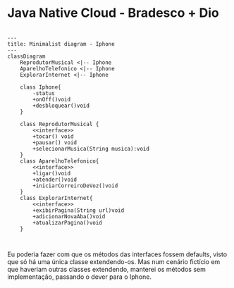 # Java Native Cloud - Bradesco + Dio

``` mermaid

---
title: Minimalist diagram - Iphone
---
classDiagram
    ReprodutorMusical <|-- Iphone
    AparelhoTelefonico <|-- Iphone
    ExplorarInternet <|-- Iphone

    class Iphone{
        -status
        +onOff()void
        +desbloquear()void
    }

    class ReprodutorMusical {
        <<interface>>
        +tocar() void
        +pausar() void
        +selecionarMusica(String musica):void
    }
    class AparelhoTelefonico{
        <<interface>>
        +ligar()void
        +atender()void
        +iniciarCorreiroDeVoz()void
    }
    class ExplorarInternet{
        <<interface>>
        +exibirPagina(String url)void
        +adicionarNovaAba()void
        +atualizarPagina()void
    }



```

Eu poderia fazer com que os métodos das interfaces fossem defaults, visto que só há uma única classe extendendo-os. Mas num cenário fictício em que haveriam outras classes extendendo, manterei os métodos sem implementação, passando o dever para o Iphone.
